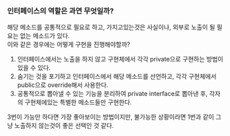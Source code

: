 ### 인터페이스의 역할은 과연 무엇일까?

해당 메소드를 공통적으로 필요로 하고, 가지고있는것은 사실이나, 외부로 노출이 될 필요는 없는 메소드가 있다.   
이와 같은 경우에는 어떻게 구현을 진행해야할까?   
1. 인터페이스에서는 노출을 하지 않고 구현체에서 각각 private으로 구현하는 방법이 있을 수 있다.   
2. 숨기는 것을 포기하고 인터페이스에서 해당 메소드를 선언하고, 각각 구현체에서 public으로 override해서 사용한다.   
3. 공통적으로 뽑아낼 수 있는 기능을 분리하여 private interface로 뽑아낸 후, 각자의 구현체에있는 특별한 메소드들만 구현한다.   

3번이 가능만 하다면 가장 좋아보이는 방법이지만, 불가능한 상황이라면 1번과 같이 그냥 노출하지 않는것이 좋은 선택인 것 같다.
